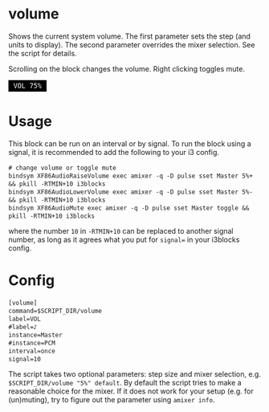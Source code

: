 # volume

Shows the current system volume. The first parameter sets the step (and units
to display). The second parameter overrides the mixer selection.
See the script for details.

Scrolling on the block changes the volume. Right clicking toggles mute.

![](volume.png)

# Usage

This block can be run on an interval or by signal. To run the block using a
signal, it is recommended to add the following to your i3 config.

```
# change volume or toggle mute
bindsym XF86AudioRaiseVolume exec amixer -q -D pulse sset Master 5%+ && pkill -RTMIN+10 i3blocks 
bindsym XF86AudioLowerVolume exec amixer -q -D pulse sset Master 5%- && pkill -RTMIN+10 i3blocks
bindsym XF86AudioMute exec amixer -q -D pulse sset Master toggle && pkill -RTMIN+10 i3blocks
```

where the number `10` in `-RTMIN+10` can be replaced to another signal number,
as long as it agrees what you put for `signal=` in your i3blocks config.


# Config

```
[volume]
command=$SCRIPT_DIR/volume
label=VOL
#label=♪
instance=Master
#instance=PCM
interval=once
signal=10
```

The script takes two optional parameters: step size and mixer selection, e.g. `$SCRIPT_DIR/volume "5%" default`.
By default the script tries to make a reasonable choice for the mixer. If it does not work for your setup (e.g. for (un)muting), try to figure out the parameter using `amixer info`.

